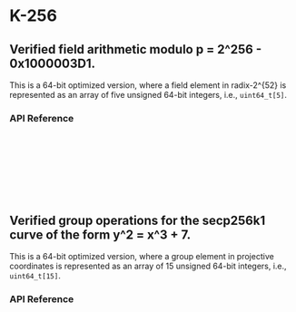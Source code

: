 <!-- Note: This module is well-documented in hacl-star. Blocked by https://github.com/cryspen/hacl-star/issues/14 -->

# K-256

## Verified field arithmetic modulo p = 2^256 - 0x1000003D1.

This is a 64-bit optimized version, where a field element in radix-2^{52} is represented as an array of five unsigned 64-bit integers, i.e., `uint64_t[5]`.

### API Reference

```{doxygenfunction} Hacl_EC_K256_mk_felem_zero
```

```{doxygenfunction} Hacl_EC_K256_mk_felem_one
```

```{doxygenfunction} Hacl_EC_K256_felem_add
```

```{doxygenfunction} Hacl_EC_K256_felem_sub
```

```{doxygenfunction} Hacl_EC_K256_felem_mul
```

```{doxygenfunction} Hacl_EC_K256_felem_sqr
```

```{doxygenfunction} Hacl_EC_K256_felem_inv
```

```{doxygenfunction} Hacl_EC_K256_felem_load
```

```{doxygenfunction} Hacl_EC_K256_felem_store
```


## Verified group operations for the secp256k1 curve of the form y^2 = x^3 + 7.

This is a 64-bit optimized version, where a group element in projective coordinates is represented as an array of 15 unsigned 64-bit integers, i.e., `uint64_t[15]`.

### API Reference

```{doxygenfunction} Hacl_EC_K256_mk_point_at_inf
```

```{doxygenfunction} Hacl_EC_K256_mk_base_point
```

```{doxygenfunction} Hacl_EC_K256_point_negate
```

```{doxygenfunction} Hacl_EC_K256_point_add
```

```{doxygenfunction} Hacl_EC_K256_point_double
```

```{doxygenfunction} Hacl_EC_K256_point_mul
```

```{doxygenfunction} Hacl_EC_K256_point_eq
```

```{doxygenfunction} Hacl_EC_K256_point_compress
```

```{doxygenfunction} Hacl_EC_K256_point_decompress
```

